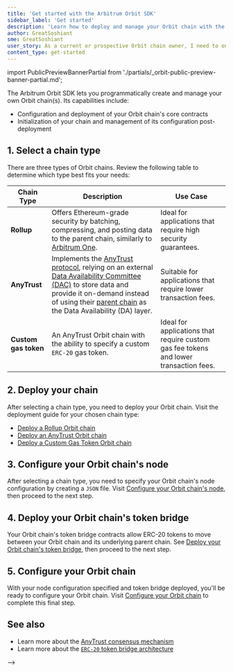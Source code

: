 ```yaml
---
title: 'Get started with the Arbitrum Orbit SDK'
sidebar_label: 'Get started'
description: 'Learn how to deploy and manage your Orbit chain with the Arbitrum Orbit SDK.'
author: GreatSoshiant
sme: GreatSoshiant
user_story: As a current or prospective Orbit chain owner, I need to onboard into the Orbit SDK by understanding the available onboarding paths, and how to select the path that meets my needs.
content_type: get-started
---
```


import PublicPreviewBannerPartial from './partials/_orbit-public-preview-banner-partial.md';

<PublicPreviewBannerPartial />

The Arbitrum Orbit SDK lets you programmatically create and manage your own Orbit chain(s). Its capabilities include:

- Configuration and deployment of your Orbit chain's core contracts
- Initialization of your chain and management of its configuration post-deployment


## 1. Select a chain type

There are three types of Orbit chains. Review the following table to determine which type best fits your needs:

| Chain Type           | Description                                                                                                                                                                                                                                                                                                                               | Use Case                                                                              |
| -------------------- | ----------------------------------------------------------------------------------------------------------------------------------------------------------------------------------------------------------------------------------------------------------------------------------------------------------------------------------------- | ------------------------------------------------------------------------------------- |
| **Rollup**           | Offers Ethereum-grade security by batching, compressing, and posting data to the parent chain, similarly to [Arbitrum One](https://arbitrum.io/).                                                                                                                                                                                         | Ideal for applications that require high security guarantees.                         |
| **AnyTrust**         | Implements the [AnyTrust protocol](/inside-arbitrum-nitro/#inside-anytrust), relying on an external [Data Availability Committee (DAC)](/intro/glossary#data-availability-committee-dac) to store data and provide it on-demand instead of using their [parent chain](/intro/glossary/#parent-chain) as the Data Availability (DA) layer. | Suitable for applications that require lower transaction fees.                        |
| **Custom gas token** | An AnyTrust Orbit chain with the ability to specify a custom `ERC-20` gas token.                                                                                                                                                                                                                                                          | Ideal for applications that require custom gas fee tokens and lower transaction fees. |


## 2. Deploy your chain

After selecting a chain type, you need to deploy your Orbit chain. Visit the deployment guide for your chosen chain type:

- [Deploy a Rollup Orbit chain](/launch-orbit-chain/how-tos/orbit-sdk-deploying-rollup-chain.md)
- [Deploy an AnyTrust Orbit chain](/launch-orbit-chain/how-tos/orbit-sdk-deploying-anytrust-chain.md)
- [Deploy a Custom Gas Token Orbit chain](/launch-orbit-chain/how-tos/orbit-sdk-deploying-custom-gas-token-chain.md)


## 3. Configure your Orbit chain's node

After selecting a chain type, you need to specify your Orbit chain's node configuration by creating a `JSON` file. Visit [Configure your Orbit chain's node](/launch-orbit-chain/how-tos/orbit-sdk-preparing-node-config.md), then proceed to the next step.


## 4. Deploy your Orbit chain's token bridge

Your Orbit chain's token bridge contracts allow ERC-20 tokens to move between your Orbit chain and its underlying parent chain. See [Deploy your Orbit chain's token bridge](/launch-orbit-chain/how-tos/orbit-sdk-deploying-token-bridge.md), then proceed to the next step.


## 5. Configure your Orbit chain

With your node configuration specified and token bridge deployed, you'll be ready to configure your Orbit chain. Visit [Configure your Orbit chain](/launch-orbit-chain/how-tos/orbit-sdk-configuring-orbit-chain.md) to complete this final step.


## See also

- Learn more about the [AnyTrust consensus mechanism](/inside-arbitrum-nitro/inside-arbitrum-nitro.mdx#inside-anytrust)
- Learn more about the [`ERC-20` token bridge architecture](/build-decentralized-apps/token-bridging/03-token-bridge-erc20.md) 



<!-- ORIGINAL COPY BELOW

The Arbitrum Orbit SDK is a comprehensive toolkit designed for intermediate blockchain developers interested in building on the Arbitrum Orbit platform. It helps create and manage your own Orbit chain thanks to its integration with [Viem](https://viem.sh), a modern alternative to traditional Ethereum libraries like _ethers.js_ and _web3.js_.

### Capabilities of the SDK:

- **Configuration and Deployment**: Simplifies configuring and deploying Orbit chain's core contracts.
- **Initialization and Management**: The SDK helps you initialize your chain and adjust configuration parameters after deployment.
- **Ongoing Support and Updates**: Future releases will bring new features, such as tools for creating custom dashboards and monitoring systems for your Orbit chain. Feel free to return to this page regularly for updates.


Here are the recommended steps to create an Orbit chain with the Orbit SDK:
### 1. Orbit Chain Deployment

Deployment of a new Orbit chain is a primary function of the Orbit SDK. The initial step in setting up an Orbit chain involves determining the type that best fits your needs. We offer three distinct types of Orbit chains:

1. **Rollup Orbit Chains** offer Ethereum-grade security by batching, compressing, and posting data to the parent chain, similarly to <a data-quicklook-from="arbitrum-one">Arbitrum One</a> with Ethereum mainnet. You can learn how to deploy an Orbit Rollup chain on the [orbit Rollup deployment page](/launch-orbit-chain/how-tos/orbit-sdk-deploying-rollup-chain.md).

2. **AnyTrust Orbit Chains** are implementations of the <a data-quicklook-from="arbitrum-anytrust-protocol">AnyTrust protocol</a>, they rely on an external <a data-quicklook-from="data-availability-committee-dac">Data Availability Committee (DAC)</a> to store data and provide it on-demand instead of using their <a data-quicklook-from="parent-chain">parent chain</a> as the Data Availability (DA) layer. That mild trust assumption reduces transaction fees. 

   The main differences between AnyTrust and Rollup chains are:
   
   - **Data Availability**: AnyTrust chains utilize a unique approach, with members of a Data Availability Committee responsible for keeping transaction data, whereas Rollup chains send the data back to the parent chain.

   - **Security Guarantees**: AnyTrust chains offer different security levels that might be more suited for specific applications, like gaming and social media.

   - **Fee Cost**: AnyTrust chains are significantly cheaper than Rollup chains because there's no need to send data to the parent chain, facilitating cheaper transaction fees.
   
###### 

3. **[Custom Gas Token Orbit Chains](/launch-orbit-chain/how-tos/orbit-sdk-deploying-custom-gas-token-chain.md)**: This type allows transaction fees to be paid with a specific `ERC-20` token instead of `ETH`. Although the setup process is similar to a standard Rollup Orbit chain, there are important distinctions to consider. Feel free to consult the [Custom Gas Token Orbit chain deployment guide](/launch-orbit-chain/how-tos/orbit-sdk-deploying-custom-gas-token-chain.md). 

:::important

Custom Gas Token Orbit chains can only be AnyTrust chains; a Rollup Orbit chain currently cannot use a custom gas fee token.

:::

### 2. [Node Configuration Preparation](/launch-orbit-chain/how-tos/orbit-sdk-preparing-node-config.md)

Once the chain has been deployed, you need to start up your node. This step requires creating a configuration `JSON` file based on your chain deployment setup. The [preparation guide](/launch-orbit-chain/how-tos/orbit-sdk-preparing-node-config.md) will help you use the Orbit SDK to generate a node configuration.

### 3. [Token Bridge Deployment](/launch-orbit-chain/how-tos/orbit-sdk-deploying-token-bridge.md)

To enable `ERC-20` tokens in and out of your orbit chain, you will need to deploy a bridge instance, which consists of a set of contracts.
To do this, follow the steps outlined in the [token bridge contract deployment guide](/launch-orbit-chain/how-tos/orbit-sdk-deploying-token-bridge.md).

You can also learn more about our bridge design in the [`ERC-20` token bridge overview](/build-decentralized-apps/token-bridging/03-token-bridge-erc20.md) 

### 4. [Orbit Chain Configuration](/launch-orbit-chain/how-tos/orbit-sdk-configuring-orbit-chain.md)

After deploying the chain, starting your node, and deploying the token bridge, the chain owner must configure their Orbit chain according to the desired setup. 
   

-->


-->
